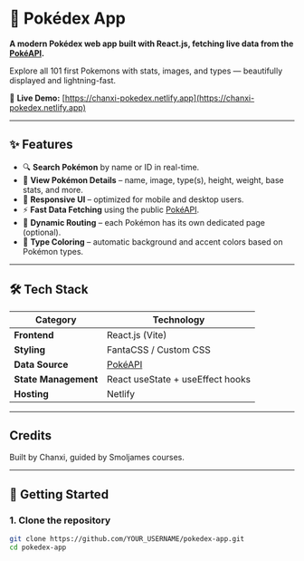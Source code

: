 # 🔴 Pokédex App  

**A modern Pokédex web app built with React.js, fetching live data from the [PokéAPI](https://pokeapi.co).**  

Explore all 101 first Pokemons with stats, images, and types — beautifully displayed and lightning-fast.

🔗 **Live Demo:** [https://chanxi-pokedex.netlify.app](https://chanxi-pokedex.netlify.app)

---

## ✨ Features  

- 🔍 **Search Pokémon** by name or ID in real-time.  
- 🧬 **View Pokémon Details** – name, image, type(s), height, weight, base stats, and more.  
- 🎨 **Responsive UI** – optimized for mobile and desktop users.  
- ⚡ **Fast Data Fetching** using the public [PokéAPI](https://pokeapi.co).  
- 🧭 **Dynamic Routing** – each Pokémon has its own dedicated page (optional).  
- 🌈 **Type Coloring** – automatic background and accent colors based on Pokémon types.  

---

## 🛠️ Tech Stack  

| Category | Technology |
|-----------|-------------|
| **Frontend** | React.js (Vite) |
| **Styling** | FantaCSS / Custom CSS |
| **Data Source** | [PokéAPI](https://pokeapi.co) |
| **State Management** | React useState + useEffect hooks |
| **Hosting** | Netlify |

---

## Credits

Built by Chanxi, guided by Smoljames courses. 

---

## 🚀 Getting Started  

### 1. Clone the repository  
```bash
git clone https://github.com/YOUR_USERNAME/pokedex-app.git
cd pokedex-app